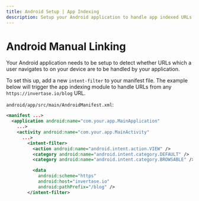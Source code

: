 ```yaml
---
title: Android Setup | App Indexing
description: Setup your Android application to handle app indexed URLs.
---
```


# Android Manual Linking

Your Android application needs to be setup to detect whether URLs which a user navigates to on your device are to be
handled by your application.

To set this up, add a new `intent-filter` to your manifest file. The example below will trigger the app indexing module
to handle URLs from any `https://invertase.io/blog` URL.

`android/app/src/main/AndroidManifest.xml`:
```xml
<manifest ...>
  <application android:name="com.your.app.MainApplication"
    ...>
    <activity android:name="com.your.app.MainActivity"
      ...>
        <intent-filter>
          <action android:name="android.intent.action.VIEW" />
          <category android:name="android.intent.category.DEFAULT" />
          <category android:name="android.intent.category.BROWSABLE" />

          <data
            android:scheme="https"
            android:host="invertase.io"
            android:pathPrefix="/blog" />
        </intent-filter>
```
